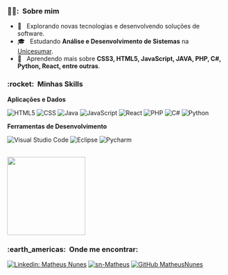 <h3> 🦹‍♂️: &nbsp;Sobre mim </h3>

- 👀 &nbsp; Explorando novas tecnologias e desenvolvendo soluções de software.
- 🎓 &nbsp; Estudando **Análise e Desenvolvimento de Sistemas** na <a href="https://www.unicesumar.edu.br/home/">Unicesumar</a>.
- 🌱 &nbsp; Aprendendo mais sobre **CSS3, HTML5, JavaScript, JAVA, PHP, C#, Python, React, entre outras**.

<h3> :rocket: &nbsp;Minhas Skills </h3>

**Aplicações e Dados**

  ![HTML5](https://img.shields.io/badge/-HTML5-333333?style=flat&logo=HTML5)
  ![CSS](https://img.shields.io/badge/-CSS-333333?style=flat&logo=CSS3&logoColor=1572B6)
  ![Java](https://img.shields.io/badge/-Java-333333?style=flat&logo=Java&logoColor=007396)
  ![JavaScript](https://img.shields.io/badge/-JavaScript-333333?style=flat&logo=javascript)
  ![React](https://img.shields.io/badge/-React-333333?style=flat&logo=react)
  ![PHP](https://img.shields.io/badge/-PHP-333333?style=flat&logo=php)
  ![C#](https://img.shields.io/badge/-Csharp-333333?style=flat&logo=csharp)
  ![Python](https://img.shields.io/badge/-Python-333333?style=flat&logo=python)
  

**Ferramentas de Desenvolvimento**

  ![Visual Studio Code](https://img.shields.io/badge/-Visual%20Studio%20Code-333333?style=flat&logo=visual-studio-code&logoColor=007ACC)
  ![Eclipse](https://img.shields.io/badge/-Eclipse-333333?style=flat&logo=eclipse-ide&logoColor=2C2255)
  ![Pycharm](https://img.shields.io/badge/-Pycharm-333333?style=flat&logo=pycharm&logoColor=00ff88)

<br/>

<a href="https://github.com/sn-Matheus">
  <img height="180em" src="https://github-readme-stats.vercel.app/api?username=VanessaSwerts&theme=dracula&show_icons=true" />
</a>

<br/>

<h3> :earth_americas: &nbsp;Onde me encontrar: </h3> 

[![Linkedin: Matheus Nunes](https://img.shields.io/badge/-Matheus-blue?style=flat-square&logo=Linkedin&logoColor=white&link=LINK-DO-SEU-LINKEDIN)](www.linkedin.com/in/matheus-silva-nunes)
[![sn-Matheus](https://img.shields.io/badge/-snmatheus9147@email.com-006bed?style=flat-square&logo=Gmail&logoColor=white&link=mailto:SEU-EMAIL)](mailto:snmatheus9147@gmail.com)
[![GitHub MatheusNunes]( https://img.shields.io/github/followers/VanessaSwerts?label=follow&style=social)](https://github.com/sn-Matheus)
